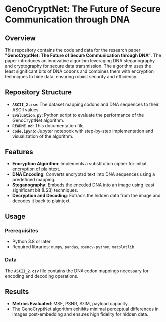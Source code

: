 
# GenoCryptNet: The Future of Secure Communication through DNA

## Overview
This repository contains the code and data for the research paper **"GenoCryptNet: The Future of Secure Communication through DNA"**. The paper introduces an innovative algorithm leveraging DNA steganography and cryptography for secure data transmission. The algorithm uses the least significant bits of DNA codons and combines them with encryption techniques to hide data, ensuring robust security and efficiency.

## Repository Structure
- **`ASCII_2.csv`**: The dataset mapping codons and DNA sequences to their ASCII values.
- **`Evaluation.py`**: Python script to evaluate the performance of the GenoCryptNet algorithm.
- **`README.md`**: This documentation file.
- **`code.ipynb`**: Jupyter notebook with step-by-step implementation and visualization of the algorithm.

## Features
- **Encryption Algorithm**: Implements a substitution cipher for initial encryption of plaintext.
- **DNA Encoding**: Converts encrypted text into DNA sequences using a predefined mapping.
- **Steganography**: Embeds the encoded DNA into an image using least significant bit (LSB) techniques.
- **Decryption and Decoding**: Extracts the hidden data from the image and decodes it back to plaintext.

## Usage
### Prerequisites
- Python 3.8 or later
- Required libraries: `numpy`, `pandas`, `opencv-python`, `matplotlib`


### Data
The **`ASCII_2.csv`** file contains the DNA codon mappings necessary for encoding and decoding operations.

## Results
- **Metrics Evaluated**: MSE, PSNR, SSIM, payload capacity.
- The GenoCryptNet algorithm exhibits minimal perceptual differences in images post-embedding and ensures high fidelity for hidden data.

